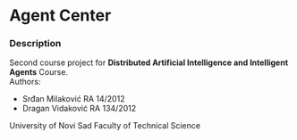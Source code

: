 # Agent Center

### Description
Second course project for **Distributed Artificial Intelligence and Intelligent Agents** Course.
<br/>
Authors:
<ul>
  <li>Srđan Milaković RA 14/2012</li>
  <li>Dragan Vidaković RA 134/2012</li>
</ul>
University of Novi Sad Faculty of Technical Science
